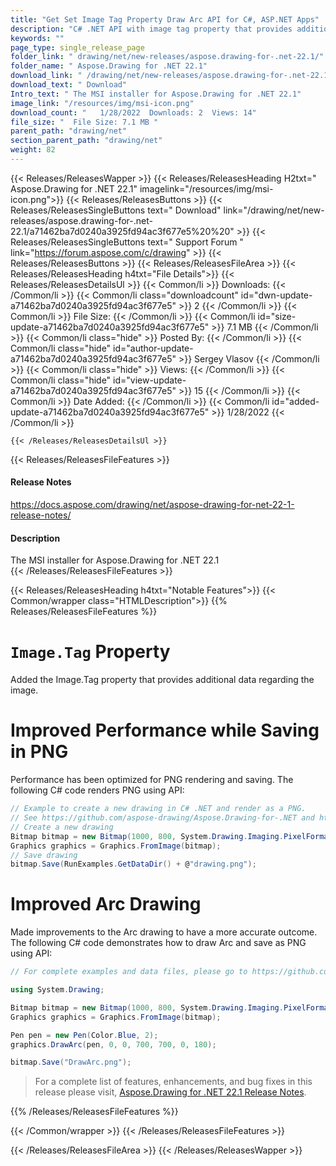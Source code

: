 ```yaml
---
title: "Get Set Image Tag Property Draw Arc API for C#, ASP.NET Apps"
description: "C# .NET API with image tag property that provides additional image data, optimized performance for PNG rendering & saving, improvements in drawing Arcs via API."
keywords: ""
page_type: single_release_page
folder_link: " drawing/net/new-releases/aspose.drawing-for-.net-22.1/"
folder_name: " Aspose.Drawing for .NET 22.1"
download_link: " /drawing/net/new-releases/aspose.drawing-for-.net-22.1/a71462ba7d0240a3925fd94ac3f677e5"
download_text: " Download"
Intro_text: " The MSI installer for Aspose.Drawing for .NET 22.1"
image_link: "/resources/img/msi-icon.png"
download_count: "   1/28/2022  Downloads: 2  Views: 14"
file_size: "  File Size: 7.1 MB "
parent_path: "drawing/net"
section_parent_path: "drawing/net"
weight: 82
---
```


{{< Releases/ReleasesWapper >}}
{{< Releases/ReleasesHeading H2txt=" Aspose.Drawing for .NET 22.1" imagelink="/resources/img/msi-icon.png">}}
{{< Releases/ReleasesButtons >}}
{{< Releases/ReleasesSingleButtons text=" Download" link="/drawing/net/new-releases/aspose.drawing-for-.net-22.1/a71462ba7d0240a3925fd94ac3f677e5%20%20" >}}
{{< Releases/ReleasesSingleButtons text=" Support Forum " link="https://forum.aspose.com/c/drawing" >}}
{{< Releases/ReleasesButtons >}}
{{< Releases/ReleasesFileArea >}}
{{< Releases/ReleasesHeading h4txt="File Details">}}
{{< Releases/ReleasesDetailsUl >}}
{{< Common/li  >}} Downloads: {{< /Common/li >}}
{{< Common/li class="downloadcount" id="dwn-update-a71462ba7d0240a3925fd94ac3f677e5" >}} 2 {{< /Common/li >}}
{{< Common/li  >}} File Size: {{< /Common/li >}}
{{< Common/li id="size-update-a71462ba7d0240a3925fd94ac3f677e5" >}} 7.1 MB {{< /Common/li >}}
{{< Common/li  class="hide" >}} Posted By: {{< /Common/li >}}
{{< Common/li class="hide" id="author-update-a71462ba7d0240a3925fd94ac3f677e5" >}} Sergey Vlasov {{< /Common/li >}}
{{< Common/li class="hide"  >}} Views: {{< /Common/li >}}
{{< Common/li class="hide" id="view-update-a71462ba7d0240a3925fd94ac3f677e5" >}} 15 {{< /Common/li >}}
{{< Common/li  >}} Date Added: {{< /Common/li >}}
{{< Common/li id="added-update-a71462ba7d0240a3925fd94ac3f677e5" >}} 1/28/2022 {{< /Common/li >}}

    {{< /Releases/ReleasesDetailsUl >}}

{{< Releases/ReleasesFileFeatures >}}
<h4>Release Notes</h4><div><a href="https://docs.aspose.com/drawing/net/aspose-drawing-for-net-22-1-release-notes/">https://docs.aspose.com/drawing/net/aspose-drawing-for-net-22-1-release-notes/</a></div><h4>Description</h4><div class="HTMLDescription">The MSI installer for Aspose.Drawing for .NET 22.1</div>
{{< /Releases/ReleasesFileFeatures >}}

{{< Releases/ReleasesHeading h4txt="Notable Features">}}
{{< Common/wrapper class="HTMLDescription">}}
{{% Releases/ReleasesFileFeatures %}}

# `Image.Tag` Property

Added the Image.Tag property that provides additional data regarding the image.

# Improved Performance while Saving in PNG

Performance has been optimized for PNG rendering and saving. The following C# code renders PNG using API:

```csharp
// Example to create a new drawing in C# .NET and render as a PNG. 
// See https://github.com/aspose-drawing/Aspose.Drawing-for-.NET and https://docs.aspose.com/drawing/net/ for more examples.
// Create a new drawing
Bitmap bitmap = new Bitmap(1000, 800, System.Drawing.Imaging.PixelFormat.Format32bppPArgb);
Graphics graphics = Graphics.FromImage(bitmap);
// Save drawing
bitmap.Save(RunExamples.GetDataDir() + @"drawing.png");
```

# Improved Arc Drawing

Made improvements to the Arc drawing to have a more accurate outcome. The following C# code demonstrates how to draw Arc and save as PNG using API:

```csharp
// For complete examples and data files, please go to https://github.com/aspose-drawing/Aspose.Drawing-for-.NET

using System.Drawing;

Bitmap bitmap = new Bitmap(1000, 800, System.Drawing.Imaging.PixelFormat.Format32bppPArgb);
Graphics graphics = Graphics.FromImage(bitmap);

Pen pen = new Pen(Color.Blue, 2);
graphics.DrawArc(pen, 0, 0, 700, 700, 0, 180);

bitmap.Save("DrawArc.png");
```

> For a complete list of features, enhancements, and bug fixes in this release please visit, [Aspose.Drawing for .NET 22.1 Release Notes](https://docs.aspose.com/drawing/net/aspose-drawing-for-net-22-1-release-notes/).

{{% /Releases/ReleasesFileFeatures %}}

{{< /Common/wrapper >}}
{{< /Releases/ReleasesFileFeatures >}}

{{< /Releases/ReleasesFileArea >}}
{{< /Releases/ReleasesWapper >}}
